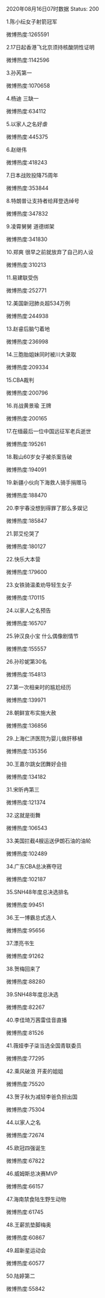 2020年08月16日07时数据
Status: 200

1.陈小纭女子射箭冠军

微博热度:1265591

2.17日起香港飞北京须持核酸阴性证明

微博热度:1142596

3.孙芮第一

微博热度:1070658

4.杨迪 三缺一

微博热度:634112

5.以家人之名好虐

微博热度:445375

6.赵继伟

微博热度:418243

7.日本战败投降75周年

微博热度:353844

8.特朗普让支持者给拜登选绰号

微博热度:347832

9.凌霄舅舅 道德绑架

微博热度:341830

10.郑爽 很早之前就放弃了自己的人设

微博热度:310213

11.易建联受伤

微博热度:252771

12.美国新冠肺炎超534万例

微博热度:244938

13.赵睿后脑勺着地

微博热度:236998

14.三胞胎姐妹同时被川大录取

微博热度:209334

15.CBA裁判

微博热度:200796

16.肖战黄景瑜 王牌

微博热度:200165

17.在缅最后一位中国远征军老兵逝世

微博热度:195261

18.鞍山60岁女子被杀案告破

微博热度:194091

19.新疆小伙向下海救人骑手捐赠马

微博热度:188470

20.李宇春没想到得罪了那么多娱记

微博热度:185847

21.郭艾伦哭了

微博热度:180127

22.快乐大本营

微博热度:179600

23.女铁骑温柔劝导轻生女子

微博热度:170115

24.以家人之名预告

微博热度:165707

25.钟汉良小宝 什么偶像剧情节

微博热度:155557

26.孙珍妮第30名

微博热度:154813

27.第一次相亲时的尴尬经历

微博热度:139971

28.朝鲜宣布实施大赦

微博热度:136856

29.上海仁济医院为婴儿做肝移植

微博热度:135356

30.王嘉尔跳女团舞好会扭

微博热度:134182

31.宋昕冉第三

微博热度:121374

32.这就是街舞

微博热度:106543

33.美国拦截4艘运送伊朗石油的油轮

微博热度:102489

34.广东CBA总决赛夺冠

微博热度:102187

35.SNH48年度总决选排名

微博热度:99451

36.王一博霸总式选人

微博热度:95656

37.漂亮书生

微博热度:91262

38.贺梅回来了

微博热度:88280

39.SNH48年度总决选

微博热度:82267

40.李佳琦万茜雷佳音直播

微博热度:81526

41.薇娅李子柒当选全国青联委员

微博热度:77295

42.乘风破浪 开麦的姐姐

微博热度:75520

43.贺子秋为减轻李爸负担出国

微博热度:75304

44.以家人之名

微博热度:72674

45.欧冠四强诞生

微博热度:67822

46.威姆斯总决赛MVP

微博热度:66157

47.海南禁食陆生野生动物

微博热度:61745

48.王薪凯垫脚梅奥

微博热度:60867

49.超新星运动会

微博热度:60577

50.陆婷第二

微博热度:55842

